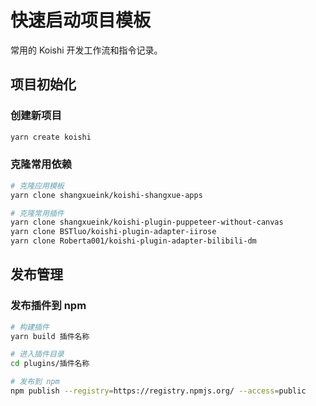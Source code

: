 # 快速启动项目模板

常用的 Koishi 开发工作流和指令记录。

## 项目初始化

### 创建新项目
```bash
yarn create koishi
```

### 克隆常用依赖
```bash
# 克隆应用模板
yarn clone shangxueink/koishi-shangxue-apps

# 克隆常用插件
yarn clone shangxueink/koishi-plugin-puppeteer-without-canvas
yarn clone BSTluo/koishi-plugin-adapter-iirose
yarn clone Roberta001/koishi-plugin-adapter-bilibili-dm
```

## 发布管理

### 发布插件到 npm
```bash
# 构建插件
yarn build 插件名称

# 进入插件目录
cd plugins/插件名称

# 发布到 npm
npm publish --registry=https://registry.npmjs.org/ --access=public
```